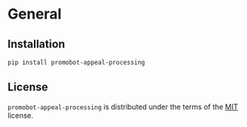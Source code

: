 # General

## Installation

```console
pip install promobot-appeal-processing
```

## License

`promobot-appeal-processing` is distributed under the terms of the [MIT](https://spdx.org/licenses/MIT.html) license.
